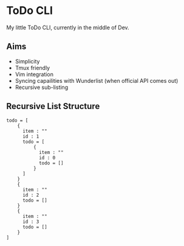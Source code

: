ToDo CLI
========

My little ToDo CLI, currently in the middle of Dev.


Aims
----

- Simplicity
- Tmux friendly
- Vim integration
- Syncing capailities with Wunderlist (when official API comes out)
- Recursive sub-listing


Recursive List Structure
------------------------

    todo = [
        {
          item : ""
          id : 1
          todo = [
              {
                item : ""
                id : 0
                todo = []
              }
          ]
        }
        {
          item : ""
          id : 2
          todo = []
        }
        {
          item : ""
          id : 3
          todo = []
        }
    ]
